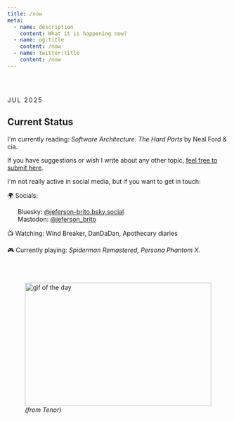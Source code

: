 ```yaml
---
title: /now
meta:
  - name: description
    content: What it is happening now?
  - name: og:title
    content: /now
  - name: twitter:title
    content: /now
---
```


<article class="article">

<time class="time">JUL 2025</time>

# Current Status

I'm currently reading: <em>Software Architecture: The Hard Parts</em> by Neal Ford & cia.

If you have suggestions or wish I write about any other topic, [feel free to submit here](https://forms.gle/ftUPgfqW7ghzQgTY9).

I'm not really active in social media, but if you want to get in touch:

🌍 Socials:

- Bluesky: [@jeferson-brito.bsky.social](https://bsky.app/profile/jeferson-brito.bsky.social)
- Mastodon: [@jeferson_brito](https://mastodon.social/@jeferson_brito)

📺 Watching: Wind Breaker, DanDaDan, Apothecary diaries

🎮 Currently playing: <em>Spiderman Remastered, Persona Phantom X</em>.

</article>

<figure>
  <img src="https://media1.tenor.com/m/pqjX4ltW468AAAAC/kikis-delivery-service-ghibli.gif" height="280" alt="gif of the day" />
  <figcaption>(from Tenor)</figcaption>
</figure>

<style scoped>
body[data-theme='light'] {
  .prose {
    &::before,
    &::after {
      --background: var(--light);
    }
  }

  .time {
    color: var(--color-gray-400);
  }
}

.prose {
  --container-size: 1100px;

  position: relative;
  display: flex;
  flex-flow: column wrap;
  gap: 1rem;

  width: min(var(--container-size), 100% - 2rem);
  margin-inline: auto;
  padding-block: 4rem;
}

.prose::after {
  --dark: var(--color-gray-800);
  --light: var(--color-gray-100);

  content: "";
  width: 100%;
  height: 100%;
  display: block;
  position: absolute;
  background-image: radial-gradient(circle at 2px 2px, var(--background, var(--dark)) 1px, transparent 0);
  background-size: 20px 20px;
  z-index: -10;
}

.prose::before {
  --dark: hsl(216deg 9% 11% / 90%);
  --light: hsl(228deg 33% 97% / 90%);

  content: "";
  width: 100%;
  height: 100%;
  display: block;
  position: absolute;
  background: linear-gradient(to bottom, var(--background, var(--dark)) 0%, transparent 50%, var(--background, var(--dark)) 90%);
  z-index: -1;
}

.article {
  padding: 2rem 0;
  width: min(70ch, 100%);

  & .header-anchor {
    opacity: 0;
    position: absolute;
  }

  & p {
    font-size: var(--text-lg);
  }

  & .time {
    text-transform: uppercase;
    font-size: var(--text-base);
    letter-spacing: 2px;
    font-family: var(--font-mono);
    color: var(--color-gray-200);
  }
}

img {
  object-fit: contain;
  width: min(500px, 100%);
}

figcaption {
  font-style: italic;
  color: var(--color-silver);
}

video {
  border-radius: 1rem;
  box-shadow: 0 0 20px 0px 0 0 20px 0px hsl(226deg 24% 62% / 25%);
}

ul {
  list-style-type: none;
  font-size: var(--text-lg);
}
</style>
